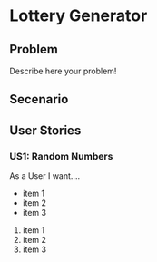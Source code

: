# Lottery Generator

## Problem
Describe here your problem!

## Secenario

## User Stories
### US1: Random Numbers
As a User I want....

* item 1
* item 2
* item 3

1) item 1
2) item 2
3) item 3